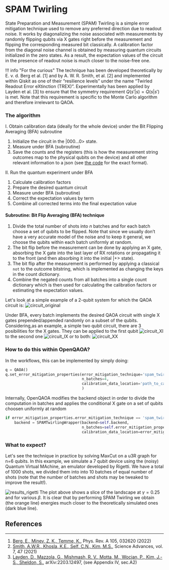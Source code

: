 # SPAM Twirling 

State Preparation and Measurement (SPAM) Twirling is a simple error mitigation technique used to remove any preferred direction due to readout noise.  It works by diagonalizing the noise associated with measurements by randomly flipping qubits via X gates right before the measurement and flipping the corresponding measured bit classically. 
A calibration factor from the diagonal noise channel is obtained by measuring quantum circuits initialized in the zero states. As a result, the expectation values of the circuit in the presence of readout noise is much closer to the noise-free one.

!!! info "For the curious"
    The technique has been developed theoretically by E. v. d. Berg et al. [1] and by A. W. R. Smith, et al. [2] and implemented within Qiskit as one of their “resilience levels” under the name “Twirled Readout Error eXtinction (TREX)”. Experimentally has been applied by Layden et al. [3] to ensure that the  symmetry requirement $Q(s'| s) = Q(s |s')$ is met. Note that this requirement is specific to the Monte Carlo algorithm and therefore irrelevant to QAOA. 


### The algorithm
I. Obtain calibration data (ideally for the whole device) under the Bit Flipping Averaging (BFA) subroutine

1. Initialize the circuit in the |000…0> state.
2. Measure under BFA (subroutine)
3. Save the counts and the registers (this is how the measurement string outcomes map to the physical qubits on the device) and all other relevant information to a json (see [the code](https://github.com/entropicalabs/openqaoa/blob/dev/tests/qpu_calibration_data/README_calibration_files.md) for the exact format). 

II. Run the quantum experiment under BFA 

1. Calculate calibration factors 
2. Prepare the desired quantum circuit 
3. Measure under BFA (subroutine)
4. Correct the expectation values by term 
5. Combine all corrected terms into the final expectation value

#### Subroutine: Bit Flip Averaging (BFA) technique

1. Divide the total number of shots into $n$ batches and for each batch choose a set of qubits to be flipped. Note that since we usually don’t have a very accurate model of the noise and to keep it general, we choose the qubits within each batch uniformly at random.
2. The bit flip before the measurement can be done by applying an X gate, absorbing the X gate into the last layer of RX rotations or propagating it to the front (and then absorbing it into the initial |+> state). 
3. The bit flip after the measurement is performed by applying a classical `not` to the outcome bitstring, which is implemented as changing the keys in the count dictionary. 
4. Combine the negated counts from all batches into a single count dictionary which is then used for calculating the calibration factors or estimating the expectation values.

Let's look at a simple example of a 2-qubit system for which the QAOA circuit is:
![circuit_original](/img/spam_twirling_circuit_0.png)

Under BFA, every batch implements the desired QAOA circuit with single X gates prepended/appended randomly on a subset of the qubits. Considering,as an example, a simple two qubit circuit, there are 3 posibilities for the X gates. They can be applied to the first qubit
![circuit_XI](/img/spam_twirling_circuit_2.png)
to the second one
![circuit_IX](/img/spam_twirling_circuit_3.png)
or to both:
![circuit_XX](/img/spam_twirling_circuit_1.png)

### How to do this within OpenQAOA?

In the workflows, this can be implemented by simply doing:
```Python
q = QAOA()
q.set_error_mitigation_properties(error_mitigation_technique='spam_twirling', 
                                  n_batches=4,
                                  calibration_data_location='path_to_calibration_data',
                                  )
```

Internally, OpenQAOA modifies the backend object in order to divide the computation in batches and applies the conditional X gate on a set of qubits choosen uniformly at random
```Python
if error_mitigation_properties.error_mitigation_technique == 'spam_twirling':
    backend = SPAMTwirlingWrapper(backend=self.backend,
                                  n_batches=self.error_mitigation_properties.n_batches,
                                  calibration_data_location=error_mitigation_properties.calibration_data_location)
```

### What to expect?
Let's see the technique in practice by solving MaxCut on a u3R graph for n=6 qubits. In this example, we simulate a 7 qubit device using the (noisy) Quantum Virtual MAchine, an emulator developed by Rigetti. We have a total of 1000 shots, we divided them into into 10 batches of equal number of shots (note that the number of batches and shots may be tweaked to improve the result!).

![results_rigetti](/img/spam_twirling_results_rigetti.png)
The plot above shows a slice of the landscape at $\gamma=0.25$ and for various $\beta$. It is clear that by performing SPAM Twirling we obtain (the orange line) energies much closer to the theoretically simulated ones (dark blue line). 

## References
----------
1. [Berg, E., Minev, Z. K., Temme, K.](https://journals.aps.org/pra/abstract/10.1103/PhysRevA.105.032620), Phys. Rev. A 105, 032620 (2022) 
2. [Smith, A.W.R., Khosla, K.E., Self, C.N., Kim, M.S.](https://www.science.org/doi/10.1126/sciadv.abi8009),  Science Advances, vol. 7, 47 (2021)
3. [Layden, D., Mazzola, G., Mishmash, R. V., Motta, M., Wocjan, P., Kim, J.-S., Sheldon, S.](https://arxiv.org/abs/2203.12497), arXiv:2203.12497, (see Appendix IV, sec.A2)
